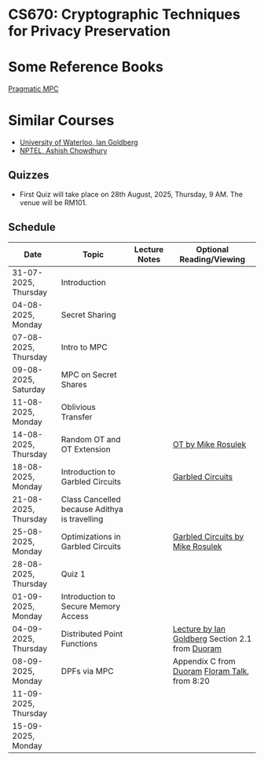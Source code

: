 # CS670: Cryptographic Techniques for Privacy Preservation

# Some Reference Books
[Pragmatic MPC](https://securecomputation.org)

# Similar Courses
- [University of Waterloo, Ian Goldberg](https://crysp.uwaterloo.ca/courses/privcc/s24/schedule.html)
- [NPTEL, Ashish Chowdhury](https://onlinecourses.nptel.ac.in/noc21_cs91/preview)


## Quizzes
- First Quiz will take place on 28th August, 2025, Thursday, 9 AM. The venue will be RM101. 
## Schedule

| Date       | Topic                  | Lecture Notes             | Optional Reading/Viewing         |
|------------|------------------------|---------------------------|----------------------------------|
| 31-07-2025, Thursday | Introduction           |         |           |
| 04-08-2025, Monday | Secret Sharing    |        |               |
| 07-08-2025, Thursday | Intro to MPC     |        |              |  
| 09-08-2025, Saturday | MPC on Secret Shares    |         |             |
| 11-08-2025, Monday   |  Oblivious Transfer         |         |             |
| 14-08-2025, Thursday   | Random OT and OT Extension         |         |            [OT by Mike Rosulek](https://www.youtube.com/watch?v=l6EcGZYkTug&t=2977s) |    
| 18-08-2025, Monday   | Introduction to Garbled Circuits         |         |          [Garbled Circuits](https://web.mit.edu/sonka89/www/papers/2017ygc.pdf)   | 
| 21-08-2025, Thursday   | Class Cancelled because Adithya is travelling         |         |             |
| 25-08-2025, Monday   | Optimizations in Garbled Circuits         |         | [Garbled Circuits by Mike Rosulek](https://www.youtube.com/watch?v=FTxh908u9y8&t=2001s)            |
| 28-08-2025, Thursday   | Quiz 1         |         |            |
| 01-09-2025, Monday   | Introduction to Secure Memory Access         |         |            |
| 04-09-2025, Thursday   |   Distributed Point Functions        |         | [Lecture by Ian Goldberg](https://crysp.uwaterloo.ca/courses/privcc/s24/video/lec08.m4v)  Section 2.1 from [Duoram](https://www.usenix.org/system/files/usenixsecurity23-vadapalli.pdf)       |
| 08-09-2025, Monday  |  DPFs via MPC         |         |  Appendix C from  [Duoram](https://www.usenix.org/system/files/usenixsecurity23-vadapalli.pdf) [Floram Talk](https://www.youtube.com/watch?v=XXtlS72sHQY&t=84s), from 8:20         |
| 11-09-2025, Thursday   |           |         |            |
| 15-09-2025, Monday   |           |         |            |
